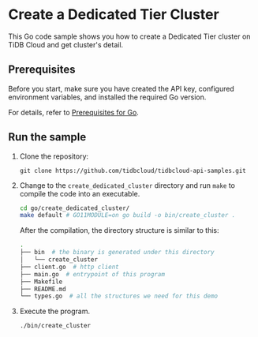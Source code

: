# Create a Dedicated Tier Cluster

This Go code sample shows you how to create a Dedicated Tier cluster on TiDB Cloud and get cluster's detail.

## Prerequisites

Before you start, make sure you have created the API key, configured environment variables, and installed the required Go version.

For details, refer to [Prerequisites for Go](../README.md#prerequisites).

## Run the sample

1. Clone the repository:

    ```
    git clone https://github.com/tidbcloud/tidbcloud-api-samples.git
    ```

2. Change to the `create_dedicated_cluster` directory and run `make` to compile the code into an executable.

    ```bash
    cd go/create_dedicated_cluster/
    make default # GO11MODULE=on go build -o bin/create_cluster .
    ```

    After the compilation, the directory structure is similar to this:

    ```bash
    .
    ├── bin  # the binary is generated under this directory
    │   └── create_cluster
    ├── client.go  # http client
    ├── main.go  # entrypoint of this program
    ├── Makefile
    ├── README.md
    └── types.go  # all the structures we need for this demo
    ```

3. Execute the program.

    ```bash
    ./bin/create_cluster
    ```
